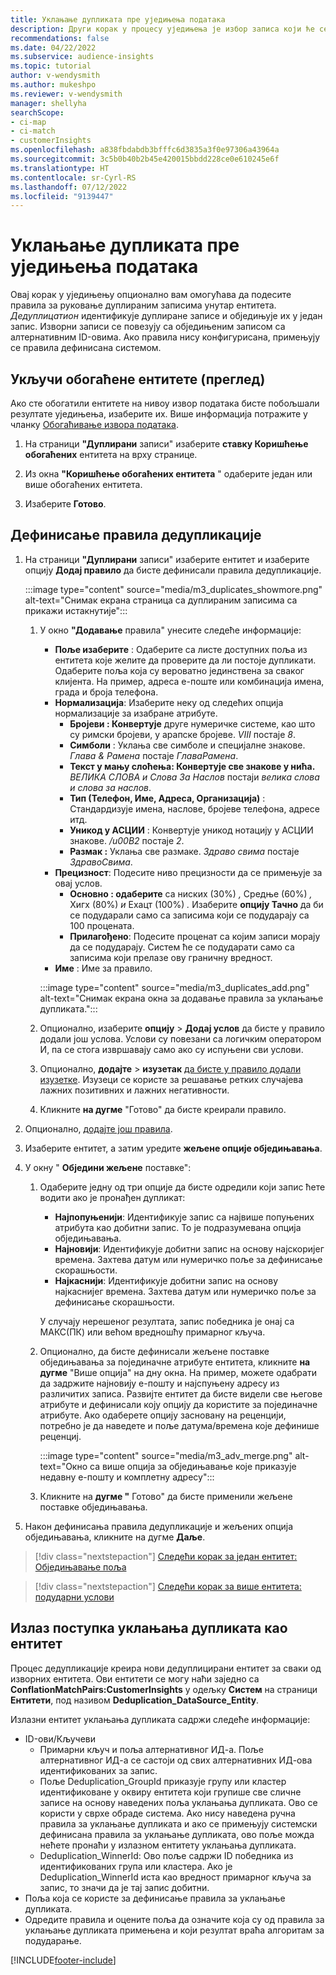 ```yaml
---
title: Уклањање дупликата пре уједињења података
description: Други корак у процесу уједињења је избор записа који ће се водити приликом тражења дупликата.
recommendations: false
ms.date: 04/22/2022
ms.subservice: audience-insights
ms.topic: tutorial
author: v-wendysmith
ms.author: mukeshpo
ms.reviewer: v-wendysmith
manager: shellyha
searchScope:
- ci-map
- ci-match
- customerInsights
ms.openlocfilehash: a838fbdabdb3bfffc6d3835a3f0e97306a43964a
ms.sourcegitcommit: 3c5b0b40b2b45e420015bbdd228ce0e610245e6f
ms.translationtype: HT
ms.contentlocale: sr-Cyrl-RS
ms.lasthandoff: 07/12/2022
ms.locfileid: "9139447"
---
```

# <a name="remove-duplicates-before-unifying-data"></a>Уклањање дупликата пре уједињења података

Овај корак у уједињењу опционално вам омогућава да подесите правила за руковање дуплираним записима унутар ентитета. *Дедуплицатион* идентификује дуплиране записе и обједињује их у један запис. Изворни записи се повезују са обједињеним записом са алтернативним ID-овима. Ако правила нису конфигурисана, примењују се правила дефинисана системом.

## <a name="include-enriched-entities-preview"></a>Укључи обогаћене ентитете (преглед)

Ако сте обогатили ентитете на нивоу извор података бисте побољшали резултате уједињења, изаберите их. Више информација потражите у чланку [Обогаћивање извора података](data-sources-enrichment.md).

1. На страници **"Дуплирани** записи" изаберите **ставку Коришћење обогаћених** ентитета на врху странице.

1. Из окна **"Коришћење обогаћених ентитета** " одаберите један или више обогаћених ентитета.

1. Изаберите **Готово**.

## <a name="define-deduplication-rules"></a>Дефинисање правила дедупликације

1. На страници **"Дуплирани** записи" изаберите ентитет и изаберите опцију **Додај правило** да бисте дефинисали правила дедупликације.

   :::image type="content" source="media/m3_duplicates_showmore.png" alt-text="Снимак екрана страница са дуплираним записима са прикажи истакнутије":::

   1. У окно **"Додавање** правила" унесите следеће информације:
      - **Поље изаберите** : Одаберите са листе доступних поља из ентитета које желите да проверите да ли постоје дупликати. Одаберите поља која су вероватно јединствена за сваког клијента. На пример, адреса е-поште или комбинација имена, града и броја телефона.
      - **Нормализација**: Изаберите неку од следећих опција нормализације за изабране атрибуте.
        - **Бројеви : Конвертује** друге нумеричке системе, као што су римски бројеви, у арапске бројеве. *VIII* постаје *8*.
        - **Симболи** : Уклања све симболе и специјалне знакове. *Глава & Рамена* постаје *ГлаваРамена*.
        - **Текст у мању слоћења: Конвертује све знакове у нића.** *ВЕЛИКА СЛОВА и Слова За Наслов* постаји *велика слова и слова за наслов*.
        - **Тип (Телефон, Име, Адреса, Организација)** : Стандардизује имена, наслове, бројеве телефона, адресе итд.
        - **Уникод у АСЦИИ** : Конвертује уникод нотацију у АСЦИИ знакове. */u00B2* постаје *2*.
        - **Размак :** Уклања све размаке. *Здраво свима* постаје *ЗдравоСвима*.
      - **Прецизност**: Подесите ниво прецизности да се примењује за овај услов.
        - **Основно : одаберите** са ниских (30%) *,* Средње (60%) *,* Хигх (80%) *и* Еxацт (100%) *.* Изаберите **опцију Тачно** да би се подударали само са записима који се подударају са 100 процената.
        - **Прилагођено**: Подесите проценат са којим записи морају да се подударају. Систем ће се подударати само са записима који прелазе ову граничну вредност.
      - **Име** : Име за правило.

      :::image type="content" source="media/m3_duplicates_add.png" alt-text="Снимак екрана окна за додавање правила за уклањање дупликата.":::

   1. Опционално, изаберите **опцију** > **Додај услов** да бисте у правило додали још услова. Услови су повезани са логичким оператором И, па се стога извршавају само ако су испуњени сви услови.

   1. Опционално, **додајте** > **изузетак** [да бисте у правило додали изузетке](match-entities.md#add-exceptions-to-a-rule). Изузеци се користе за решавање ретких случајева лажних позитивних и лажних негативности.

   1. Кликните **на дугме** "Готово" да бисте креирали правило.

1. Опционално, [додајте још правила](#define-deduplication-rules).

1. Изаберите ентитет, а затим уредите **жељене опције обједињавања**.

1. У окну " **Обједини жељене** поставке":
   1. Одаберите једну од три опције да бисте одредили који запис ћете водити ако је пронађен дупликат:
      - **Најпопуњенији**: Идентификује запис са највише попуњених атрибута као добитни запис. То је подразумевана опција обједињавања.
      - **Најновији**: Идентификује добитни запис на основу најскоријег времена. Захтева датум или нумеричко поље за дефинисање скорашњости.
      - **Најкаснији**: Идентификује добитни запис на основу најкаснијег времена. Захтева датум или нумеричко поље за дефинисање скорашњости.
      
      У случају нерешеног резултата, запис победника је онај са МАКС(ПК) или већом вредношћу примарног кључа.
      
   1. Опционално, да бисте дефинисали жељене поставке обједињавања за појединачне атрибуте ентитета, кликните **на дугме** "Више опција" на дну окна. На пример, можете одабрати да задржите најновију е-пошту и најспуњену адресу из различитих записа. Развијте ентитет да бисте видели све његове атрибуте и дефинисали коју опцију да користите за појединачне атрибуте. Ако одаберете опцију засновану на реценцији, потребно је да наведете и поље датума/времена које дефинише реценциј.

      :::image type="content" source="media/m3_adv_merge.png" alt-text="Окно са више опција за обједињавање које приказује недавну е-пошту и комплетну адресу":::

   1. Кликните на **дугме "** Готово" да бисте применили жељене поставке обједињавања.

1. Након дефинисања правила дедупликације и жељених опција обједињавања, кликните на дугме **Даље**.
  
> [!div class="nextstepaction"]
> [Следећи корак за један ентитет: Обједињавање поља](merge-entities.md)

> [!div class="nextstepaction"]
> [Следећи корак за више ентитета: подударни услови](match-entities.md)

## <a name="deduplication-output-as-an-entity"></a>Излаз поступка уклањања дупликата као ентитет

Процес дедупликације креира нови дедуплицирани ентитет за сваки од изворних ентитета. Ови ентитети се могу наћи заједно са **ConflationMatchPairs:CustomerInsights** у одељку **Систем** на страници **Ентитети**, под називом **Deduplication_DataSource_Entity**.

Излазни ентитет уклањања дупликата садржи следеће информације:

- ID-ови/Кључеви
  - Примарни кључ и поља алтернативног ИД-а. Поље алтернативног ИД-а се састоји од свих алтернативних ИД-ова идентификованих за запис.
  - Поље Deduplication_GroupId приказује групу или кластер идентификоване у оквиру ентитета који групише све сличне записе на основу наведених поља уклањања дупликата. Ово се користи у сврхе обраде система. Ако нису наведена ручна правила за уклањање дупликата и ако се примењују системски дефинисана правила за уклањање дупликата, ово поље можда нећете пронаћи у излазном ентитету уклањања дупликата.
  - Deduplication_WinnerId: Ово поље садржи ID победника из идентификованих група или кластера. Ако је Deduplication_WinnerId иста као вредност примарног кључа за запис, то значи да је тај запис добитни.
- Поља која се користе за дефинисање правила за уклањање дупликата.
- Одредите правила и оцените поља да означите која су од правила за уклањање дупликата примењена и који резултат враћа алгоритам за подударање.

[!INCLUDE[footer-include](includes/footer-banner.md)]
